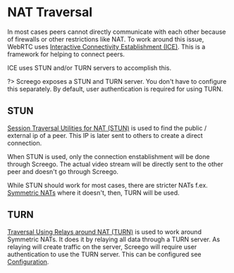 # NAT Traversal

In most cases peers cannot directly communicate with each other because of firewalls or other restrictions like NAT.
To work around this issue, WebRTC uses 
[Interactive Connectivity Establishment (ICE)](http://en.wikipedia.org/wiki/Interactive_Connectivity_Establishment).
This is a framework for helping to connect peers.

ICE uses STUN and/or TURN servers to accomplish this.

?> Screego exposes a STUN and TURN server. You don't have to configure this separately.
   By default, user authentication is required for using TURN.

## STUN

[Session Traversal Utilities for NAT (STUN)](http://en.wikipedia.org/wiki/STUN) is used to find
the public / external ip of a peer. This IP is later sent to others to create a direct connection.

When STUN is used, only the connection enstablishment will be done through Screego. The actual video stream will be
directly sent to the other peer and doesn't go through Screego.

While STUN should work for most cases, there are stricter NATs f.ex. 
[Symmetric NATs](https://en.wikipedia.org/wiki/Network_address_translation) 
where it doesn't, then, TURN will be used.

## TURN

[Traversal Using Relays around NAT (TURN)](http://en.wikipedia.org/wiki/TURN) is used to work around Symmetric NATs.
It does it by relaying all data through a TURN server. As relaying will create traffic on the server,
Screego will require user authentication to use the TURN server. This can be configured see [Configuration](config.md).

